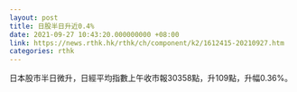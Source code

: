```yaml
---
layout: post
title: 日股半日升近0.4%
date: 2021-09-27 10:43:20.000000000 +08:00
link: https://news.rthk.hk/rthk/ch/component/k2/1612415-20210927.htm
categories: rthk
---
```


日本股市半日微升，日經平均指數上午收市報30358點，升109點，升幅0.36%。

